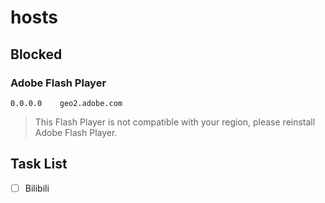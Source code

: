 # hosts
## Blocked
### Adobe Flash Player
`0.0.0.0    geo2.adobe.com`
>This Flash Player is not compatible with your region, please reinstall Adobe Flash Player.
## Task List
-[ ] Bilibili